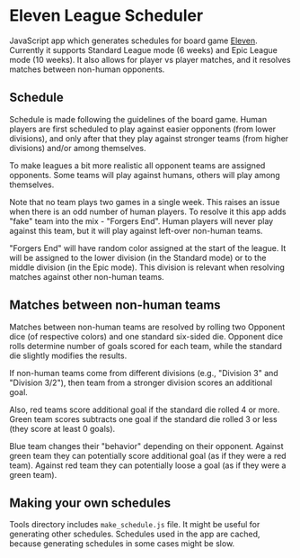 # Eleven League Scheduler

JavaScript app which generates schedules for board game
[Eleven](https://boardgamegeek.com/boardgame/329716/eleven-football-manager-board-game).
Currently it supports Standard League mode (6 weeks) and Epic League mode
(10 weeks). It also allows for player vs player matches, and it resolves
matches between non-human opponents.

## Schedule

Schedule is made following the guidelines of the board game. Human players
are first scheduled to play against easier opponents (from lower divisions),
and only after that they play against stronger teams (from higher divisions)
and/or among themselves.

To make leagues a bit more realistic all opponent teams are assigned
opponents. Some teams will play against humans, others will play among
themselves.

Note that no team plays two games in a single week. This raises an issue
when there is an odd number of human players. To resolve it this app adds
"fake" team into the mix - "Forgers End". Human players will never play
against this team, but it will play against left-over non-human teams.

"Forgers End" will have random color assigned at the start of the league. It
will be assigned to the lower division (in the Standard mode) or to the
middle division (in the Epic mode). This division is relevant when resolving
matches against other non-human teams.

## Matches between non-human teams

Matches between non-human teams are resolved by rolling two Opponent dice
(of respective colors) and one standard six-sided die. Opponent dice rolls
determine number of goals scored for each team, while the standard die
slightly modifies the results.

If non-human teams come from different divisions (e.g., "Division 3" and
"Division 3/2"), then team from a stronger division scores an additional
goal.

Also, red teams score additional goal if the standard die rolled 4 or more.
Green team scores subtracts one goal if the standard die rolled 3 or less
(they score at least 0 goals).

Blue team changes their "behavior" depending on their opponent. Against
green team they can potentially score additional goal (as if they were a red
team). Against red team they can potentially loose a goal (as if they were a
green team).

## Making your own schedules

Tools directory includes `make_schedule.js` file. It might be useful for
generating other schedules. Schedules used in the app are cached, because
generating schedules in some cases might be slow.
